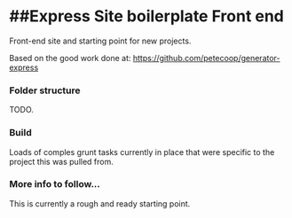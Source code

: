 ##Express Site boilerplate Front end
=======

Front-end site and starting point for new projects.

Based on the good work done at: https://github.com/petecoop/generator-express

###  Folder structure
TODO.

### Build
Loads of comples grunt tasks currently in place that were specific to the project this was pulled from.

### More info to follow...
This is currently a rough and ready starting point.